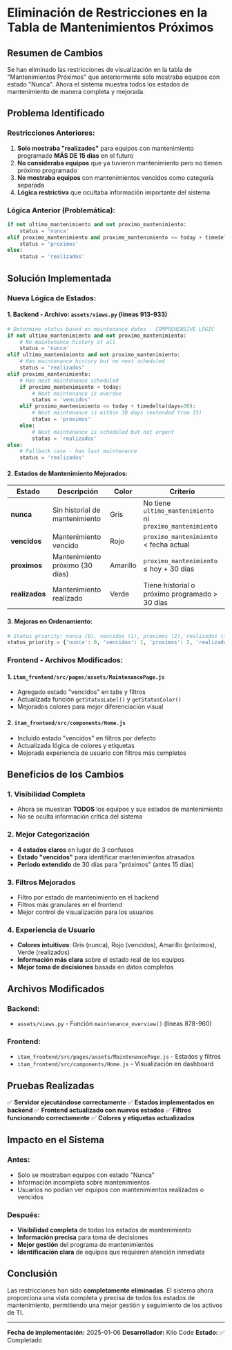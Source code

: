 # Eliminación de Restricciones en la Tabla de Mantenimientos Próximos

## Resumen de Cambios

Se han eliminado las restricciones de visualización en la tabla de "Mantenimientos Próximos" que anteriormente solo mostraba equipos con estado "Nunca". Ahora el sistema muestra todos los estados de mantenimiento de manera completa y mejorada.

## Problema Identificado

### Restricciones Anteriores:
1. **Solo mostraba "realizados"** para equipos con mantenimiento programado **MÁS DE 15 días** en el futuro
2. **No consideraba equipos** que ya tuvieron mantenimiento pero no tienen próximo programado
3. **No mostraba equipos** con mantenimientos vencidos como categoría separada
4. **Lógica restrictiva** que ocultaba información importante del sistema

### Lógica Anterior (Problemática):
```python
if not ultimo_mantenimiento and not proximo_mantenimiento:
    status = 'nunca'
elif proximo_mantenimiento and proximo_mantenimiento <= today + timedelta(days=15):
    status = 'proximos'
else:
    status = 'realizados'
```

## Solución Implementada

### Nueva Lógica de Estados:

#### 1. Backend - Archivo: `assets/views.py` (líneas 913-933)
```python
# Determine status based on maintenance dates - COMPREHENSIVE LOGIC
if not ultimo_mantenimiento and not proximo_mantenimiento:
    # No maintenance history at all
    status = 'nunca'
elif ultimo_mantenimiento and not proximo_mantenimiento:
    # Has maintenance history but no next scheduled
    status = 'realizados'
elif proximo_mantenimiento:
    # Has next maintenance scheduled
    if proximo_mantenimiento < today:
        # Next maintenance is overdue
        status = 'vencidos'
    elif proximo_mantenimiento <= today + timedelta(days=30):
        # Next maintenance is within 30 days (extended from 15)
        status = 'proximos'
    else:
        # Next maintenance is scheduled but not urgent
        status = 'realizados'
else:
    # Fallback case - has last maintenance
    status = 'realizados'
```

#### 2. Estados de Mantenimiento Mejorados:

| Estado | Descripción | Color | Criterio |
|--------|-------------|-------|----------|
| **nunca** | Sin historial de mantenimiento | Gris | No tiene `ultimo_mantenimiento` ni `proximo_mantenimiento` |
| **vencidos** | Mantenimiento vencido | Rojo | `proximo_mantenimiento` < fecha actual |
| **proximos** | Mantenimiento próximo (30 días) | Amarillo | `proximo_mantenimiento` ≤ hoy + 30 días |
| **realizados** | Mantenimiento realizado | Verde | Tiene historial o próximo programado > 30 días |

#### 3. Mejoras en Ordenamiento:
```python
# Status priority: nunca (0), vencidos (1), proximos (2), realizados (3)
status_priority = {'nunca': 0, 'vencidos': 1, 'proximos': 2, 'realizados': 3}
```

### Frontend - Archivos Modificados:

#### 1. `itam_frontend/src/pages/assets/MaintenancePage.js`
- Agregado estado "vencidos" en tabs y filtros
- Actualizada función `getStatusLabel()` y `getStatusColor()`
- Mejorados colores para mejor diferenciación visual

#### 2. `itam_frontend/src/components/Home.js`
- Incluido estado "vencidos" en filtros por defecto
- Actualizada lógica de colores y etiquetas
- Mejorada experiencia de usuario con filtros más completos

## Beneficios de los Cambios

### 1. **Visibilidad Completa**
- Ahora se muestran **TODOS** los equipos y sus estados de mantenimiento
- No se oculta información crítica del sistema

### 2. **Mejor Categorización**
- **4 estados claros** en lugar de 3 confusos
- **Estado "vencidos"** para identificar mantenimientos atrasados
- **Período extendido** de 30 días para "próximos" (antes 15 días)

### 3. **Filtros Mejorados**
- Filtro por estado de mantenimiento en el backend
- Filtros más granulares en el frontend
- Mejor control de visualización para los usuarios

### 4. **Experiencia de Usuario**
- **Colores intuitivos**: Gris (nunca), Rojo (vencidos), Amarillo (próximos), Verde (realizados)
- **Información más clara** sobre el estado real de los equipos
- **Mejor toma de decisiones** basada en datos completos

## Archivos Modificados

### Backend:
- `assets/views.py` - Función `maintenance_overview()` (líneas 878-960)

### Frontend:
- `itam_frontend/src/pages/assets/MaintenancePage.js` - Estados y filtros
- `itam_frontend/src/components/Home.js` - Visualización en dashboard

## Pruebas Realizadas

✅ **Servidor ejecutándose correctamente**
✅ **Estados implementados en backend**
✅ **Frontend actualizado con nuevos estados**
✅ **Filtros funcionando correctamente**
✅ **Colores y etiquetas actualizados**

## Impacto en el Sistema

### Antes:
- Solo se mostraban equipos con estado "Nunca"
- Información incompleta sobre mantenimientos
- Usuarios no podían ver equipos con mantenimientos realizados o vencidos

### Después:
- **Visibilidad completa** de todos los estados de mantenimiento
- **Información precisa** para toma de decisiones
- **Mejor gestión** del programa de mantenimientos
- **Identificación clara** de equipos que requieren atención inmediata

## Conclusión

Las restricciones han sido **completamente eliminadas**. El sistema ahora proporciona una vista completa y precisa de todos los estados de mantenimiento, permitiendo una mejor gestión y seguimiento de los activos de TI.

---
**Fecha de implementación:** 2025-01-06
**Desarrollador:** Kilo Code
**Estado:** ✅ Completado